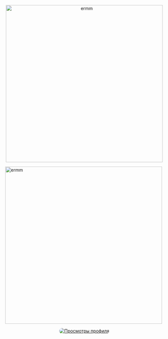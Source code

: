 <p align="center">
  <img src="https://files.catbox.moe/6kbhcp.png" alt="ermm" width="500"/>
</p>

<img src="https://files.catbox.moe/xuti8q.jpeg" alt="ermm" width="500"/>
</p>

<div align="center">
  <a href="https://github.com/sumi-vitae">
    <img src="https://komarev.com/ghpvc/?username=sumi-vitae&label=views&color=B174C7&style=flat&labelColor=B174C7" alt="Просмотры профиля" style="border-radius: 10px;" />
  </a>
</div>
